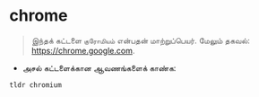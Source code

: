 # chrome

> இந்தக் கட்டளை `குரோமியம்` என்பதன் மாற்றுப்பெயர்.
> மேலும் தகவல்: <https://chrome.google.com>.

- அசல் கட்டளைக்கான ஆவணங்களைக் காண்க:
 
`tldr chromium`

